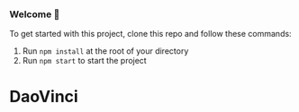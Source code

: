 
### **Welcome 👋**
To get started with this project, clone this repo and follow these commands:

1. Run `npm install` at the root of your directory
2. Run `npm start` to start the project

# DaoVinci
